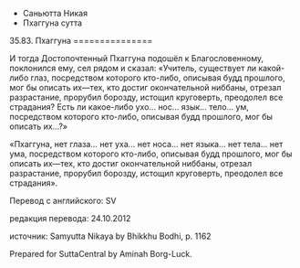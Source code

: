 









* Саньютта Никая
* Пхаггуна сутта


35\.83\. Пхаггуна
\=\=\=\=\=\=\=\=\=\=\=\=\=\=\=



И тогда Достопочтенный Пхаггуна подошёл к Благословенному, поклонился ему, сел рядом и сказал: «Учитель, существует ли какой\-либо глаз, посредством которого кто\-либо, описывая будд прошлого, мог бы описать их—тех, кто достиг окончательной ниббаны, отрезал разрастание, прорубил борозду, истощил круговерть, преодолел все страдания? Есть ли какое\-либо ухо… нос… язык… тело… ум, посредством которого кто\-либо, описывая будд прошлого, мог бы описать их…?»


«Пхаггуна, нет глаза… нет уха… нет носа… нет языка… нет тела… нет ума, посредством которого кто\-либо, описывая будд прошлого, мог бы описать их—тех, кто достиг окончательной ниббаны, отрезал разрастание, прорубил борозду, истощил круговерть, преодолел все страдания»\.



Перевод с английского: SV


редакция перевода: 24\.10\.2012


источник: Samyutta Nikaya by Bhikkhu Bodhi, p\. 1162


Prepared for SuttaCentral by Aminah Borg\-Luck\.






